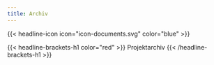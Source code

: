 ```yaml
---
title: Archiv
---
```



{{< headline-icon icon="icon-documents.svg" color="blue" >}}

{{< headline-brackets-h1 color="red"  >}}
Projektarchiv
{{< /headline-brackets-h1  >}}

